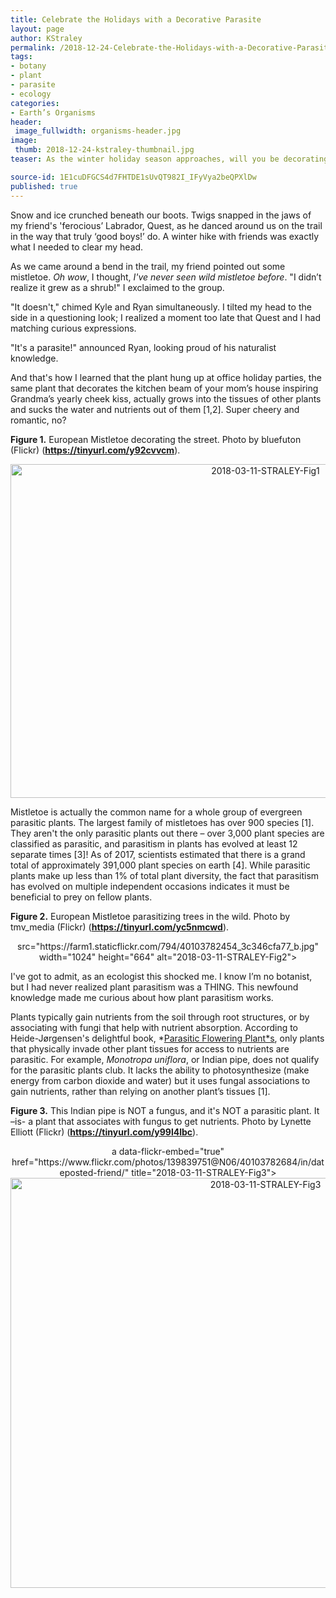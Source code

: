 ```yaml
---
title: Celebrate the Holidays with a Decorative Parasite
layout: page
author: KStraley
permalink: /2018-12-24-Celebrate-the-Holidays-with-a-Decorative-Parasite-STRALEY/
tags:
- botany
- plant
- parasite
- ecology
categories:
- Earth’s Organisms
header:
 image_fullwidth: organisms-header.jpg
image:
 thumb: 2018-12-24-kstraley-thumbnail.jpg
teaser: As the winter holiday season approaches, will you be decorating with this festive parasitic plant?

source-id: 1E1cuDFGCS4d7FHTDE1sUvQT982I_IFyVya2beQPXlDw
published: true
---
```

Snow and ice crunched beneath our boots. Twigs snapped in the jaws of my friend's 'ferocious’ Labrador, Quest, as he danced around us on the trail in the way that truly ‘good boys!’ do. A winter hike with friends was exactly what I needed to clear my head.

As we came around a bend in the trail, my friend pointed out some mistletoe. *Oh wow*, I thought, *I've never seen wild mistletoe before*. "I didn’t realize it grew as a shrub!" I exclaimed to the group. 

"It doesn't," chimed Kyle and Ryan simultaneously. I tilted my head to the side in a questioning look; I realized a moment too late that Quest and I had matching curious expressions.

"It's a parasite!" announced Ryan, looking proud of his naturalist knowledge.

And that's how I learned that the plant hung up at office holiday parties, the same plant that decorates the kitchen beam of your mom’s house inspiring Grandma’s yearly cheek kiss, actually grows into the tissues of other plants and sucks the water and nutrients out of them [1,2]. Super cheery and romantic, no?

**Figure 1.** European Mistletoe decorating the street. Photo by bluefuton (Flickr) (**https://tinyurl.com/y92cvvcm**).
<center><img src="https://farm1.staticflickr.com/807/40103782794_9bb7da1bc5_c.jpg" width="800" height="534" alt="2018-03-11-STRALEY-Fig1"><script> async src="//embedr.flickr.com/assets/client-code.js" charset="utf-8"></script></center>

Mistletoe is actually the common name for a whole group of evergreen parasitic plants. The largest family of mistletoes has over 900 species [1]. They aren't the only parasitic plants out there – over 3,000 plant species are classified as parasitic, and parasitism in plants has evolved at least 12 separate times [3]! As of 2017, scientists estimated that there is a grand total of approximately 391,000 plant species on earth [4]. While parasitic plants make up less than 1% of total plant diversity, the fact that parasitism has evolved on multiple independent occasions indicates it must be beneficial to prey on fellow plants.


**Figure 2.** European Mistletoe parasitizing trees in the wild. Photo by tmv_media (Flickr) (**https://tinyurl.com/yc5nmcwd**).
<center>src="https://farm1.staticflickr.com/794/40103782454_3c346cfa77_b.jpg" width="1024" height="664" alt="2018-03-11-STRALEY-Fig2"><script> async src="//embedr.flickr.com/assets/client-code.js" charset="utf-8"></script> </center>

I've got to admit, as an ecologist this shocked me. I know I’m no botanist, but I had never realized plant parasitism was a THING. This newfound knowledge made me curious about how plant parasitism works.

Plants typically gain nutrients from the soil through root structures, or by associating with fungi that help with nutrient absorption. According to Heide-Jørgensen's delightful book, *[Parasitic Flowering Plant*s](https://www.amazon.com/Parasitic-Flowering-Plants-Henning-Heide-Jrgensen/dp/9004167501), only plants that physically invade other plant tissues for access to nutrients are parasitic. For example, *Monotropa uniflora*, or Indian pipe, does not qualify for the parasitic plants club. It lacks the ability to photosynthesize (make energy from carbon dioxide and water) but it uses fungal associations to gain nutrients, rather than relying on another plant’s tissues [1].

**Figure 3.** This Indian pipe is NOT a fungus, and it's NOT a parasitic plant. It –is- a plant that associates with fungus to get nutrients. Photo by Lynette Elliott (Flickr) (**https://tinyurl.com/y99l4lbc**).
<center>a data-flickr-embed="true"  href="https://www.flickr.com/photos/139839751@N06/40103782684/in/dateposted-friend/" title="2018-03-11-STRALEY-Fig3"><img src="https://farm1.staticflickr.com/820/40103782684_4bd87c0905_c.jpg" width="800" height="656" alt="2018-03-11-STRALEY-Fig3"></a><script async src="//embedr.flickr.com/assets/client-code.js" charset="utf-8"></script</center>

Truly parasitic plants can gain all, or just some, of the nutrients from their host plant. They can be difficult to recognize, because while some parasites attach when their seeds grow into branches (like mistletoes)[5], others can attack at the roots of their hosts. Their entire structure remains unseen until they flower directly out of the host [1], like something out of a scifi movie. 

**Figure 4.** This parasitic plant blooms during the Christmas season in Australia, so it is known as the Western Australia Christmas Tree. Photo by belpo (Flickr) (**https://tinyurl.com/y9lt72c7**).
<center>a data-flickr-embed="true"  href="https://www.flickr.com/photos/139839751@N06/40103782844/in/dateposted-friend/" title="2018-03-11-STRALEY-Fig4"><img src="https://farm1.staticflickr.com/816/40103782844_33d527ba2d_b.jpg" width="1024" height="683" alt="2018-03-11-STRALEY-Fig4"></a><script async src="//embedr.flickr.com/assets/client-code.js" charset="utf-8"></script</center>

Parasitic plants that can photosynthesize for themselves are called hemiparasites, while those that lack the necessary pigment for photosynthesis (chlorophyll) are classified as holoparasites [1]. There's so much diversity in how these parasitic plants look, it’s no wonder they are able to hide in plain sight.


**Figure 5.** This parasitic plant belongs to the diverse mistletoe family, and is pollinated by hummingbirds! Photo by QC (Flickr) (**https://tinyurl.com/y77haedj**).
<center>a data-flickr-embed="true"  href="https://www.flickr.com/photos/139839751@N06/40103782544/in/dateposted-friend/" title="2018-03-11-STRALEY-Fig5"><img src="https://farm1.staticflickr.com/803/40103782544_cee57d42a7_c.jpg" width="800" height="600" alt="2018-03-11-STRALEY-Fig5"></a><script async src="//embedr.flickr.com/assets/client-code.js" charset="utf-8"></script</center>

There are a variety of mechanisms that parasitic plants use to "find" their hosts. Plants that produce fleshy fruits, like mistletoes, have close relationships with birds that deposit their seeds via fecal droppings [5]. Other parasitic plants, like dodder, can detect chemical cues emitted by their hosts and will grow towards them [7]. Once they've reached an ideal host, they connect to the host’s tissues via a specialized structure called a haustorium [1], and then the nutrient stealing can begin.

So if you find yourself standing underneath the mistletoe this holiday season, just remember that cheery little bundle sucked the life-giving nutrients out of one of their distant relatives in order to survive.


**Figure 6.** This aptly named Mistletoebird is foraging on a mistletoe. Photo by PsJeremy (Flickr) (**[https://tinyurl.com/y976xz4**b](https://tinyurl.com/y976xz4b)).
<center>a data-flickr-embed="true"  href="https://www.flickr.com/photos/139839751@N06/40103782614/in/dateposted-friend/" title="2018-03-11-STRALEY-Fig6"><img src="https://farm1.staticflickr.com/809/40103782614_3cfbb5c3de_c.jpg" width="800" height="545" alt="2018-03-11-STRALEY-Fig6"></a><script async src="//embedr.flickr.com/assets/client-code.js" charset="utf-8"></script</center>

**Figure 7.** This species of dodder can find new hosts via chemical cues, and once it latches on with its haustorium its own roots die off. Photo by Leonora (Ellie) Enking (Flickr) (**https://tinyurl.com/y823ork3**).
<center>a data-flickr-embed="true"  href="https://www.flickr.com/photos/139839751@N06/40103783014/in/dateposted-friend/" title="2018-03-11-STRALEY-Fig7"><img src="https://farm1.staticflickr.com/807/40103783014_d38cb0ccb5_z.jpg" width="640" height="480" alt="2018-03-11-STRALEY-Fig7"></a><script async src="//embedr.flickr.com/assets/client-code.js" charset="utf-8"></script</center>

**References**:

1. Henning S. Heide-Jørgensen, *Parasitic Flowering Plants*, (Leiden: Brill, 2008).

2. Yoshida, Satoko, and Ken Shirasu. "Plants that attack plants: molecular elucidation of plant parasitism." Current Opinion in Plant Biology 15, no. 6 (2012):708-713.

3. Westwood, James H.,  John I. Yoder, Michael P. Timko, and Claude W. dePamphilis. "The evolution of parasitism in plants." Cell Press 15, no. 4 (2010):227-235

4. Willis, K.J. (ed.) 2017. State of the World's Plants 2017. Report. Royal Botanic Gardens, Kew.

5. Glatzel, G., and B.W. Geils. "Mistletoe ecophysiology: host-parasite interactions." Botany 87, no. 1 (2009):10-15.

6. Aukema, Juliann E., and Carlos Martínez del Rio. "Where Does a Fruit-Eating Bird Deposit Mistletoe Seeds? Seed Deposition Patterns and an Experiment." Ecology 83, no. 12 (2002):3489-3496.

7. Runyon, Justin B., Mark C. Mescher, and Consuelo M. De Moreas. "Volatile Chemical Cues Guide Host Location and Host Selection by Parasitic Plants." Science 313, no. 5795 (2006):1964-1967.

## More From Thats Life [Science]
{: .t60 }
{% include list-posts offset="1" entries='5' category="Earth's Organisms" %}
